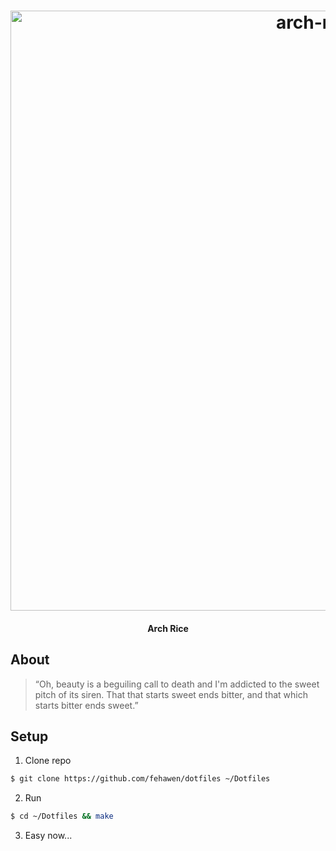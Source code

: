 <h1 align="center">
	<a href="https://github.com/fehawen/dotfiles">
		<img alt="arch-rice" src="https://user-images.githubusercontent.com/36552788/71045196-6bdec900-2134-11ea-956d-b94f75fe0a6d.png" width="960">
	</a>
	<br>
</h1>

<h4 align="center">
Arch Rice
</h4>

## About

> “Oh, beauty is a beguiling call to death and I'm addicted to the sweet pitch of its siren. That that starts sweet ends bitter, and that which starts bitter ends sweet.”

## Setup

1. Clone repo

```bash
$ git clone https://github.com/fehawen/dotfiles ~/Dotfiles
```

2. Run

```bash
$ cd ~/Dotfiles && make
```

3. Easy now...
